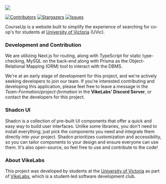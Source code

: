 <div align="left">
  <a href="https://github.com/VikeLabs/Co-op-Me">
    <img src="https://capsule-render.vercel.app/api?type=rect&height=103&color=dark&text=coopme&fontColor=ffffff">
  </a>
</div>

[![Contributors][contributors-shield]][contributors-link]
[![Stargazers][stars-shield]][stars-link]
[![Issues][issues-shield]][issues-link]
<!-- [![Website][website-staging-shield]][website-staging-link] -->
<!-- [![Website][website-prod-shield]][website-prod-link] -->

<div>
  <p>
    CourseUp is a website built to simplify the experience of searching for co-op's for students at 
    <a href="https://uvic.ca" target="_blank" rel="noopener noreferrer"
      >University of Victoria</a
    >
    (UVic).
  </p>
</div>

### Development and Contribution

We are utilizing Next.js for routing, along with TypeScript for static type-checking, MySQL on the back-end along with Prisma as the Object-Relational Mapping (ORM) tool to interact with the DBMS.

We're at an early stage of development for this project, and we're actively seeking developers to join our team. If you're interested contributing and developing this application, please feel free to leave a message in the _Team-Formation/project-formation_ in the **VikeLabs' Discord Server**, or contact the developers for this project.

### Shadcn UI

Shadcn is a collection of pre-built UI components that offer a quick and easy way to build user interfaces.  Unlike some libraries, you don't need to install everything; just pick the components you need and integrate them directly into your project.  Shadcn prioritizes customization and accessibility, so you can tailor components to your design and ensure everyone can use them. It's also open-source, so feel free to use and contribute to the code!

### About VikeLabs

This project was developed by students at the [University of Victoria](https://www.uvic.ca) as part of [VikeLabs](https://vikelabs.ca), which is a student-led software development club.

<!-- MARKDOWN LINKS & IMAGES -->

[contributors-shield]: https://img.shields.io/github/contributors/VikeLabs/Co-op-Me?style=flat
[contributors-link]: https://github.com/VikeLabs/Co-op-Me/graphs/contributors
[stars-shield]: https://img.shields.io/github/stars/VikeLabs/Co-op-Me?style=flat
[stars-link]: https://github.com/VikeLabs/Co-op-Me/stargazers
[issues-shield]: https://img.shields.io/github/issues/VikeLabs/Co-op-Me
[issues-link]: https://github.com/VikeLabs/Co-op-Me/issues
[website-staging-shield]: https://img.shields.io/website?down_message=staging%20offline&up_message=staging&url=https%3A%2F%2Fcourseup.vikelabs.dev
[website-prod-shield]: https://img.shields.io/website?down_message=prod%20offline&up_message=prod&url=https%3A%2F%2Fcourseup.vikelabs.ca
[website-staging-link]: https://Co-op-Me.vikelabs.dev/
[website-prod-link]: https://Co-op-Me.vikelabs.ca/

